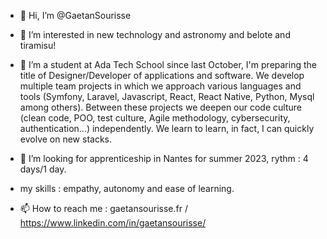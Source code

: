 - 👋 Hi, I’m @GaetanSourisse

- 👀 I’m interested in new technology and astronomy and belote and tiramisu!

- 🌱 I’m a student at Ada Tech School since last October, I'm preparing the title of Designer/Developer of applications and software. We develop multiple team projects in which we approach various languages and tools (Symfony, Laravel, Javascript, React, React Native, Python, Mysql among others). Between these projects we deepen our code culture (clean code, POO, test culture, Agile methodology, cybersecurity, authentication...) independently. We learn to learn, in fact, I can quickly evolve on new stacks.

- 💞️ I’m looking for apprenticeship in Nantes for summer 2023, rythm : 4 days/1 day.

- my skills : empathy, autonomy and ease of learning.

- 📫 How to reach me : gaetansourisse.fr / https://www.linkedin.com/in/gaetansourisse/

